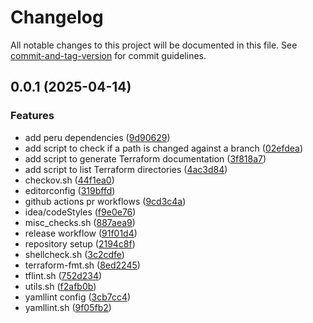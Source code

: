 # Changelog

All notable changes to this project will be documented in this file. See [commit-and-tag-version](https://github.com/absolute-version/commit-and-tag-version) for commit guidelines.

## 0.0.1 (2025-04-14)


### Features

* add peru dependencies ([9d90629](https://github.com/leinad-sch/common-tools/commit/9d906299a361788ef8526696e95e884ec5b0cc76))
* add script to check if a path is changed against a branch ([02efdea](https://github.com/leinad-sch/common-tools/commit/02efdeae311268c16289f91b78abb880879ec250))
* add script to generate Terraform documentation ([3f818a7](https://github.com/leinad-sch/common-tools/commit/3f818a79129f422e3f8553359ae053f1f9c57fda))
* add script to list Terraform directories ([4ac3d84](https://github.com/leinad-sch/common-tools/commit/4ac3d84568f8acb2a8fcd5ffac8b9dd177ed6b33))
* checkov.sh ([44f1ea0](https://github.com/leinad-sch/common-tools/commit/44f1ea08a9eeae4362fc37709837ab66a85b333d))
* editorconfig ([319bffd](https://github.com/leinad-sch/common-tools/commit/319bffdcf17caa117b2d8df941935af87f795183))
* github actions pr workflows ([9cd3c4a](https://github.com/leinad-sch/common-tools/commit/9cd3c4ad404d7627c0a93c1db1393a238ff21854))
* idea/codeStyles ([f9e0e76](https://github.com/leinad-sch/common-tools/commit/f9e0e76a06b08ef52b324d3d5561eecbc2cc74ca))
* misc_checks.sh ([887aea9](https://github.com/leinad-sch/common-tools/commit/887aea9dcf97c2309cc2971b5abede1ea584a713))
* release workflow ([91f01d4](https://github.com/leinad-sch/common-tools/commit/91f01d4a8affeee4925a9563c68e2e62315e5bec))
* repository setup ([2194c8f](https://github.com/leinad-sch/common-tools/commit/2194c8f462204c44d8e6f92bb9a516c73838fd77))
* shellcheck.sh ([3c2cdfe](https://github.com/leinad-sch/common-tools/commit/3c2cdfe8a06c791fd5e1baefdc73b58fb255b1d5))
* terraform-fmt.sh ([8ed2245](https://github.com/leinad-sch/common-tools/commit/8ed224592d2934b54bf9408236f6fb83381caeec))
* tflint.sh ([752d234](https://github.com/leinad-sch/common-tools/commit/752d234ce1bf6208aab80b352736e1a00b7088cd))
* utils.sh ([f2afb0b](https://github.com/leinad-sch/common-tools/commit/f2afb0be10c82a0e9f53b9697c97a7954d3d8e85))
* yamllint config ([3cb7cc4](https://github.com/leinad-sch/common-tools/commit/3cb7cc4b6058c88114fc3399386a29e2829c3f99))
* yamllint.sh ([9f05fb2](https://github.com/leinad-sch/common-tools/commit/9f05fb2e54bc183167d37e9b3d97912ed17f35a5))
